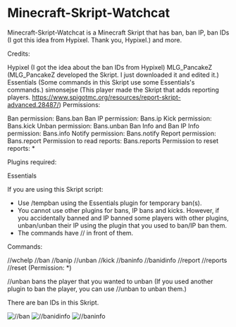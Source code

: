 # Minecraft-Skript-Watchcat


Minecraft-Skript-Watchcat is a Minecraft Skript that has ban, ban IP, ban IDs (I got this idea from Hypixel. Thank you, Hypixel.) and more.

Credits:

Hypixel (I got the idea about the ban IDs from Hypixel)
MLG_PancakeZ (MLG_PancakeZ developed the Skript. I just downloaded it and edited it.)
Essentials (Some commands in this Skript use some Essentials's commands.)
simonsejse (This player made the Skript that adds reporting players. https://www.spigotmc.org/resources/report-skript-advanced.28487/)
Permissions:

Ban permission: Bans.ban
Ban IP permission: Bans.ip
Kick permission: Bans.kick
Unban permission: Bans.unban
Ban Info and Ban IP Info permission: Bans.info
Notify permission: Bans.notify
Report permission: Bans.report
Permission to read reports: Bans.reports
Permission to reset reports: *

Plugins required:

Essentials

If you are using this Skript script:

- Use /tempban using the Essentials plugin for temporary ban(s).
- You cannot use other plugins for bans, IP bans and kicks. However, if you accidentally banned and IP banned some players with other plugins, unban/unban their IP using the plugin that you used to ban/IP ban them.
- The commands have // in front of them.

Commands:

//wchelp
//ban
//banip
//unban
//kick
//baninfo
//banidinfo
//report
//reports
//reset (Permission: *)

//unban bans the player that you wanted to unban (If you used another plugin to ban the player, you can use //unban to unban them.)

There are ban IDs in this Skript.

![//ban](https://github.com/ItzCookies/Minecraft-Skript-Watchcat/raw/master/Images/Ban.PNG)
![//banidinfo](https://raw.githubusercontent.com/ItzCookies/Minecraft-Skript-Watchcat/master/Images/BanIDInfo.PNG)
![//baninfo](https://raw.githubusercontent.com/ItzCookies/Minecraft-Skript-Watchcat/master/Images/BanInfo.PNG)
